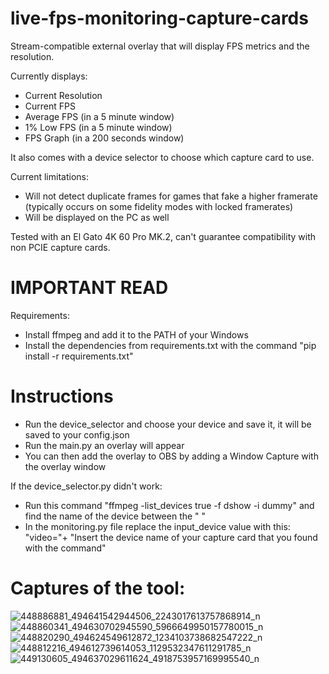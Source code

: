 # live-fps-monitoring-capture-cards
Stream-compatible external overlay that will display FPS metrics and the resolution.

Currently displays:
- Current Resolution
- Current FPS
- Average FPS (in a 5 minute window)
- 1% Low FPS (in a 5 minute window)
- FPS Graph (in a 200 seconds window) 

It also comes with a device selector to choose which capture card to use.

Current limitations:
- Will not detect duplicate frames for games that fake a higher framerate (typically occurs on some fidelity modes with locked framerates)
- Will be displayed on the PC as well

Tested with an El Gato 4K 60 Pro MK.2, can't guarantee compatibility with non PCIE capture cards.

# IMPORTANT READ
Requirements:
- Install ffmpeg and add it to the PATH of your Windows
- Install the dependencies from requirements.txt with the command "pip install -r requirements.txt"

# Instructions

- Run the device_selector and choose your device and save it, it will be saved to your config.json
- Run the main.py an overlay will appear
- You can then add the overlay to OBS by adding a Window Capture with the overlay window

If the device_selector.py didn't work: 
- Run this command "ffmpeg -list_devices true -f dshow -i dummy" and find the name of the device between the " "
- In the monitoring.py file replace the input_device value with this:
"video="+ "Insert the device name of your capture card that you found with the command"


# Captures of the tool:

![448886881_494641542944506_2243017613757868914_n](https://github.com/Skanx7/fps-monitoring-capture-cards/assets/147698559/653ec938-5c3e-46ca-8baa-452b2049e034)
![448860341_494630702945590_5966649950157780015_n](https://github.com/Skanx7/fps-monitoring-capture-cards/assets/147698559/f83d01f7-4641-4ebc-b017-4de59ec1e602)
![448820290_494624549612872_1234103738682547222_n](https://github.com/Skanx7/fps-monitoring-capture-cards/assets/147698559/1e306d17-5e0d-41f2-bf79-d2d817e6179f)
![448812216_494612739614053_1129532347611291785_n](https://github.com/Skanx7/fps-monitoring-capture-cards/assets/147698559/d2a6f5be-7504-4ba9-a7cb-895209ef71f3)
![449130605_494637029611624_4918753957169995540_n](https://github.com/Skanx7/fps-monitoring-capture-cards/assets/147698559/f1a8c309-9972-4960-9d0d-63ef0c933969)
